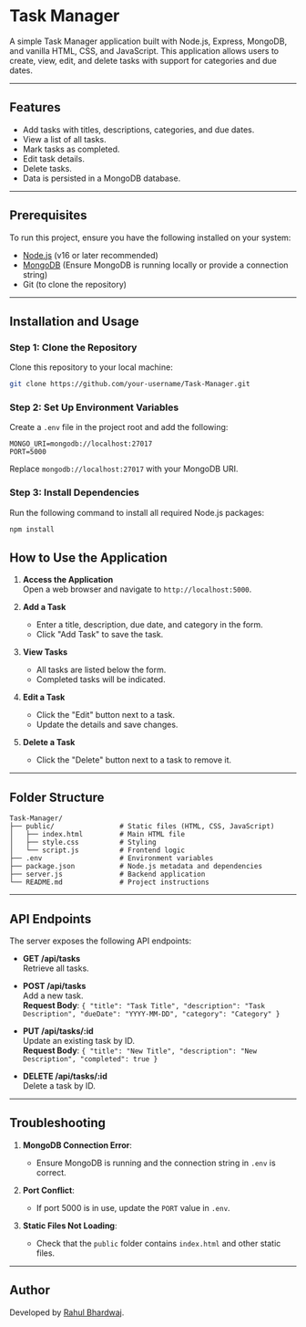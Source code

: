 # Task Manager

A simple Task Manager application built with Node.js, Express, MongoDB, and vanilla HTML, CSS, and JavaScript. This application allows users to create, view, edit, and delete tasks with support for categories and due dates.

---

## Features

- Add tasks with titles, descriptions, categories, and due dates.
- View a list of all tasks.
- Mark tasks as completed.
- Edit task details.
- Delete tasks.
- Data is persisted in a MongoDB database.
---

## Prerequisites

To run this project, ensure you have the following installed on your system:

- [Node.js](https://nodejs.org) (v16 or later recommended)
- [MongoDB](https://www.mongodb.com/) (Ensure MongoDB is running locally or provide a connection string)
- Git (to clone the repository)

---

## Installation and Usage

### Step 1: Clone the Repository

Clone this repository to your local machine:

```bash
git clone https://github.com/your-username/Task-Manager.git
```

### Step 2: Set Up Environment Variables

Create a `.env` file in the project root and add the following:

```env
MONGO_URI=mongodb://localhost:27017
PORT=5000
```

Replace `mongodb://localhost:27017` with your MongoDB URI.

### Step 3: Install Dependencies

Run the following command to install all required Node.js packages:

```bash
npm install
```



## How to Use the Application

1. **Access the Application**  
   Open a web browser and navigate to `http://localhost:5000`.

2. **Add a Task**  
   - Enter a title, description, due date, and category in the form.
   - Click "Add Task" to save the task.

3. **View Tasks**  
   - All tasks are listed below the form.
   - Completed tasks will be indicated.

4. **Edit a Task**  
   - Click the "Edit" button next to a task.
   - Update the details and save changes.

5. **Delete a Task**  
   - Click the "Delete" button next to a task to remove it.

---

## Folder Structure

```plaintext
Task-Manager/
├── public/                # Static files (HTML, CSS, JavaScript)
│   ├── index.html         # Main HTML file
│   ├── style.css          # Styling
│   └── script.js          # Frontend logic
├── .env                   # Environment variables
├── package.json           # Node.js metadata and dependencies
├── server.js              # Backend application
└── README.md              # Project instructions
```

---

## API Endpoints

The server exposes the following API endpoints:

- **GET /api/tasks**  
  Retrieve all tasks.

- **POST /api/tasks**  
  Add a new task.  
  **Request Body**: `{ "title": "Task Title", "description": "Task Description", "dueDate": "YYYY-MM-DD", "category": "Category" }`

- **PUT /api/tasks/:id**  
  Update an existing task by ID.  
  **Request Body**: `{ "title": "New Title", "description": "New Description", "completed": true }`

- **DELETE /api/tasks/:id**  
  Delete a task by ID.

---

## Troubleshooting

1. **MongoDB Connection Error**:  
   - Ensure MongoDB is running and the connection string in `.env` is correct.

2. **Port Conflict**:  
   - If port 5000 is in use, update the `PORT` value in `.env`.

3. **Static Files Not Loading**:  
   - Check that the `public` folder contains `index.html` and other static files.

---

## Author

Developed by [Rahul Bhardwaj](https://github.com/rahul-12dwaj).
```



